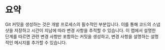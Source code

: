 # 요약

Git 커밋을 생성하는 것은 개발 프로세스의 필수적인 부분입니다. 이를 통해 코드의 스냅샷을 저장하고 시간이 지남에 따라 변경 사항을 추적할 수 있습니다. 이 랩에서 설명한 단계를 따르면 관련 변경 사항만 포함하는 커밋을 생성하고, 변경 사항을 설명하는 설명적인 메시지를 추가할 수 있습니다.
